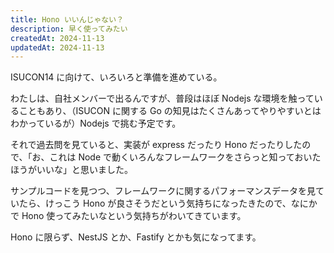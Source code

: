 ```yaml
---
title: Hono いいんじゃない？
description: 早く使ってみたい
createdAt: 2024-11-13
updatedAt: 2024-11-13
---
```


ISUCON14 に向けて、いろいろと準備を進めている。

わたしは、自社メンバーで出るんですが、普段はほぼ Nodejs な環境を触っていることもあり、（ISUCON に関する Go の知見はたくさんあってやりやすいとはわかっているが）Nodejs で挑む予定です。

それで過去問を見ていると、実装が express だったり Hono だったりしたので、「お、これは Node で動くいろんなフレームワークをさらっと知っておいたほうがいいな」と思いました。

サンプルコードを見つつ、フレームワークに関するパフォーマンスデータを見ていたら、けっこう Hono が良さそうだという気持ちになったきたので、なにかで Hono 使ってみたいなという気持ちがわいてきています。

Hono に限らず、NestJS とか、Fastify とかも気になってます。
